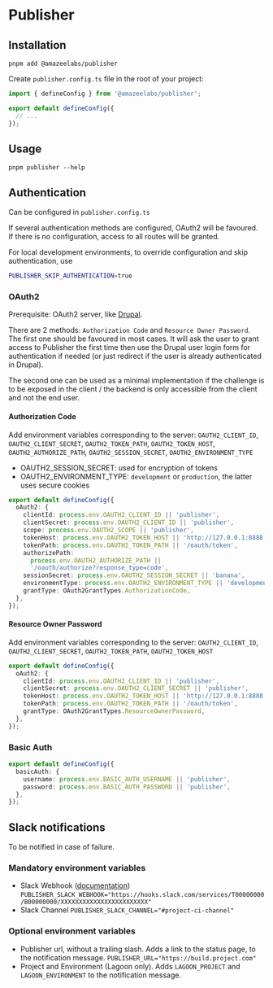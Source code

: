 # Publisher

## Installation

```
pnpm add @amazeelabs/publisher
```

Create `publisher.config.ts` file in the root of your project:

```ts
import { defineConfig } from '@amazeelabs/publisher';

export default defineConfig({
  // ...
});
```

## Usage

```
pnpm publisher --help
```

## Authentication

Can be configured in `publisher.config.ts`

If several authentication methods are configured, OAuth2 will be favoured. If
there is no configuration, access to all routes will be granted.

For local development environments, to override configuration and skip
authentication, use

```bash
PUBLISHER_SKIP_AUTHENTICATION=true
```

### OAuth2

Prerequisite: OAuth2 server, like
[Drupal](../../../../apps/silverback-drupal/README.md#authentication).

There are 2 methods: `Authorization Code` and `Resource Owner Password`. The
first one should be favoured in most cases. It will ask the user to grant access
to Publisher the first time then use the Drupal user login form for
authentication if needed (or just redirect if the user is already authenticated
in Drupal).

The second one can be used as a minimal implementation if the challenge is to be
exposed in the client / the backend is only accessible from the client and not
the end user.

#### Authorization Code

Add environment variables corresponding to the server: `OAUTH2_CLIENT_ID`,
`OAUTH2_CLIENT_SECRET`, `OAUTH2_TOKEN_PATH`, `OAUTH2_TOKEN_HOST`,
`OAUTH2_AUTHORIZE_PATH`, `OAUTH2_SESSION_SECRET`, `OAUTH2_ENVIRONMENT_TYPE`

- OAUTH2_SESSION_SECRET: used for encryption of tokens
- OAUTH2_ENVIRONMENT_TYPE: `development` or `production`, the latter uses secure
  cookies

```typescript
export default defineConfig({
  oAuth2: {
    clientId: process.env.OAUTH2_CLIENT_ID || 'publisher',
    clientSecret: process.env.OAUTH2_CLIENT_ID || 'publisher',
    scope: process.env.OAUTH2_SCOPE || 'publisher',
    tokenHost: process.env.OAUTH2_TOKEN_HOST || 'http://127.0.0.1:8888',
    tokenPath: process.env.OAUTH2_TOKEN_PATH || '/oauth/token',
    authorizePath:
      process.env.OAUTH2_AUTHORIZE_PATH ||
      '/oauth/authorize?response_type=code',
    sessionSecret: process.env.OAUTH2_SESSION_SECRET || 'banana',
    environmentType: process.env.OAUTH2_ENVIRONMENT_TYPE || 'development',
    grantType: OAuth2GrantTypes.AuthorizationCode,
  },
});
```

#### Resource Owner Password

Add environment variables corresponding to the server: `OAUTH2_CLIENT_ID`,
`OAUTH2_CLIENT_SECRET`, `OAUTH2_TOKEN_PATH`, `OAUTH2_TOKEN_HOST`

```typescript
export default defineConfig({
  oAuth2: {
    clientId: process.env.OAUTH2_CLIENT_ID || 'publisher',
    clientSecret: process.env.OAUTH2_CLIENT_SECRET || 'publisher',
    tokenHost: process.env.OAUTH2_TOKEN_HOST || 'http://127.0.0.1:8888',
    tokenPath: process.env.OAUTH2_TOKEN_PATH || '/oauth/token',
    grantType: OAuth2GrantTypes.ResourceOwnerPassword,
  },
});
```

### Basic Auth

```typescript
export default defineConfig({
  basicAuth: {
    username: process.env.BASIC_AUTH_USERNAME || 'publisher',
    password: process.env.BASIC_AUTH_PASSWORD || 'publisher',
  },
});
```

## Slack notifications

To be notified in case of failure.

### Mandatory environment variables

- Slack Webhook ([documentation](https://api.slack.com/messaging/webhooks))
  `PUBLISHER_SLACK_WEBHOOK="https://hooks.slack.com/services/T00000000/B00000000/XXXXXXXXXXXXXXXXXXXXXXXX"`
- Slack Channel `PUBLISHER_SLACK_CHANNEL="#project-ci-channel"`

### Optional environment variables

- Publisher url, without a trailing slash. Adds a link to the status page, to
  the notification message. `PUBLISHER_URL="https://build.project.com"`
- Project and Environment (Lagoon only). Adds `LAGOON_PROJECT` and
  `LAGOON_ENVIRONMENT` to the notification message.

